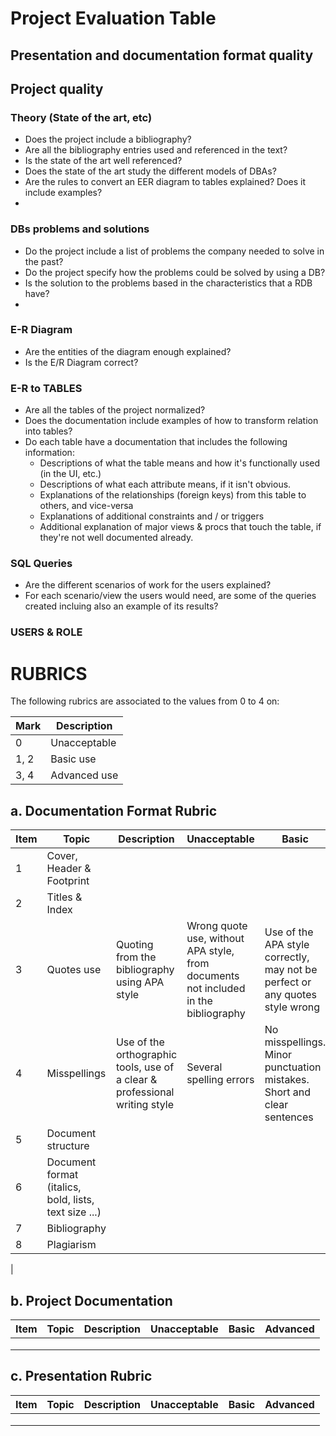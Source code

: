 # Project Evaluation Table

## Presentation and documentation format quality

## Project quality


### Theory (State of the art, etc)
 * Does the project include a bibliography? 
 * Are all the bibliography entries used and referenced in the text?
 * Is the state of the art well referenced?
 * Does the state of the art study the different models of DBAs?
 * Are the rules to convert an EER diagram to tables explained? Does it include examples?
 *  


### DBs problems and solutions
 * Do the project include a list of problems the company needed to solve in the past?
 * Do the project specify how the problems could be solved by using a DB?
 * Is the solution to the problems based in the characteristics that a RDB have?
 * 


### E-R Diagram  
 * Are the entities of the diagram enough explained?
 * Is the E/R Diagram correct?

### E-R to TABLES

* Are all the tables of the project normalized?  
* Does the documentation include examples of how to transform relation into tables?
* Do each table have a documentation that includes the following information:
    * Descriptions of what the table means and how it's functionally used (in the UI, etc.)
     * Descriptions of what each attribute means, if it isn't obvious.
    * Explanations of the relationships (foreign keys) from this table to others, and vice-versa
    * Explanations of additional constraints and / or triggers
    * Additional explanation of major views & procs that touch the table, if they're not well documented already.

### SQL Queries
 * Are the different scenarios of work for the users explained?
 * For each scenario/view the users would need, are some of the queries created incluing also an example of its results?

### USERS & ROLE

# RUBRICS

The following rubrics are associated to the values from 0 to 4 on:  

| Mark | Description
|------|-------|  
| 0 | Unacceptable|  
| 1, 2 | Basic use|
| 3, 4| Advanced use|

## a. Documentation Format Rubric

| Item | Topic | Description | Unacceptable | Basic | Advanced |
|------|-------|-------------|--------------|-------|----------|
|  1   |Cover, Header & Footprint       |             |              |       |          |
|  2   |Titles & Index     |             |              |       |          |
|  3   |Quotes use | Quoting from the bibliography using APA style    | Wrong quote use, without APA style, from documents not included in the bibliography|Use of the APA style correctly, may not be perfect or any quotes style wrong | Extended use of quotes as help to introduce the theory. No style errors. |
|  4   |Misspellings | Use of the orthographic tools, use of a clear & professional writing style |Several spelling errors|No misspellings. Minor punctuation mistakes. Short and clear sentences | No errors, good use of punctuation.Short and clear sentences. |
|  5   |   Document structure    |             |              |       |          |
|  6   |   Document format (italics, bold, lists, text size ...)    |             |              |       |          |
|  7   |   Bibliography    |             |              |       |          |
|  8   |  Plagiarism     |             |              |       |
|





## b. Project Documentation  

| Item | Topic | Description | Unacceptable | Basic | Advanced |
|------|-------|-------------|--------------|-------|----------|
|      |       |             |              |       |          |
|      |       |             |              |       |          |
|      |       |             |              |       |          |

## c. Presentation Rubric 

| Item | Topic | Description | Unacceptable | Basic | Advanced |
|------|-------|-------------|--------------|-------|----------|
|      |       |             |              |       |          |
|      |       |             |              |       |          |
|      |       |             |              |       |          |